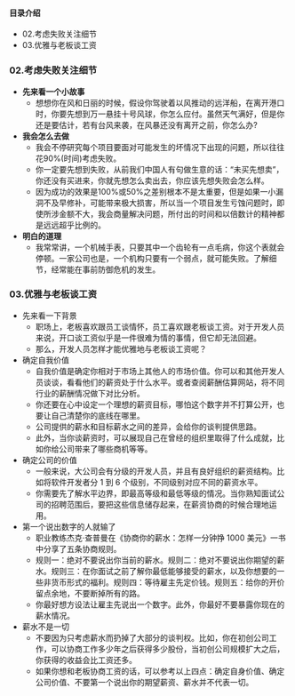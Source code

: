 #### 目录介绍
- 02.考虑失败关注细节
- 03.优雅与老板谈工资





### 02.考虑失败关注细节
- **先来看一个小故事**
    - 想想你在风和日丽的时候，假设你驾驶着以风推动的远洋船，在离开港口时，你要先想到万一悬挂十号风球，你怎么应付。虽然天气满好，但是你还是要估计，若有台风来袭，在风暴还没有离开之前，你怎么办?
- **我会怎么去做**
    - 我会不停研究每个项目要面对可能发生的坏情况下出现的问题，所以往往花90%(时间)考虑失败。
    - 你一定要先想到失败，从前我们中国人有句做生意的话：“未买先想卖”，你还没有买进来，你就先想怎么卖出去，你应该先想失败会怎么样。
    - 因为成功的效果是100%或50%之差别根本不是太重要，但是如果一小漏洞不及早修补，可能带来极大损害，所以当一个项目发生亏蚀问题时，即使所涉金额不大，我会商量解决问题，所付出的时间和以倍数计的精神都是远远超乎比例的。
- **明白的道理**
    - 我常常讲，一个机械手表，只要其中一个齿轮有一点毛病，你这个表就会停顿。一家公司也是，一个机构只要有一个弱点，就可能失败。了解细节，经常能在事前防御危机的发生。



### 03.优雅与老板谈工资
- 先来看一下背景
    - 职场上，老板喜欢跟员工谈情怀，员工喜欢跟老板谈工资。对于开发人员来说，开口谈工资似乎是一件很难为情的事情，但它却无法回避。
    - 那么，开发人员怎样才能优雅地与老板谈工资呢？
- 确定自我价值
    - 自我价值是确定你相对于市场上其他人的市场价值。你可以和其他开发人员谈谈，看看他们的薪资处于什么水平。或者查阅薪酬估算网站，将不同行业的薪酬情况做下对比分析。
    - 你还要在心中设定一个理想的薪资目标，哪怕这个数字并不打算公开，也要让自己清楚你的底线在哪里。
    - 公司提供的薪水和目标薪水之间的差异，会给你的谈判提供思路。
    - 此外，当你谈薪资时，可以展现自己在曾经的组织里取得了什么成就，比如你给公司带来了哪些商机等等。
- 确定公司的价值
    - 一般来说，大公司会有分级的开发人员，并且有良好组织的薪资结构。比如将软件开发者分 1 到 6 个级别，不同级别对应不同的薪资水平。
    - 你需要先了解水平边界，即最高等级和最低等级的情况。当你熟知面试公司的招聘范围后，要把这些信息储存起来，在薪资协商的时候合理地运用。
- 第一个说出数字的人就输了
    - 职业教练杰克·查普曼在《协商你的薪水：怎样一分钟挣 1000 美元》一书中分享了五条协商规则。
    - 规则一：绝对不要说出你当前的薪水。规则二：绝对不要说出你期望的薪水。规则三：在你面试之前了解你最低能够接受的薪水，以及你想要的一些非货币形式的福利。规则四：等待雇主先定价钱。规则五：给你的开价留点余地，不要断掉所有的路。
    - 你最好想方设法让雇主先说出一个数字。此外，你最好不要暴露你现在的薪水情况。
- 薪水不是一切
    - 不要因为只考虑薪水而扔掉了大部分的谈判权。比如，你在初创公司工作，可以协商工作多少年之后获得多少股份，当初创公司规模扩大之后，你获得的收益会比工资还多。
    - 如果你想和老板协商工资的话，可以参考以上四点：确定自身价值、确定公司价值、不要第一个说出你的期望薪资、薪水并不代表一切。


